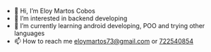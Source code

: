 - 👋 Hi, I’m Eloy Martos Cobos
- 👀 I’m interested in backend developing
- 🌱 I’m currently learning android developing, POO and trying other languages
- 📫 How to reach me <a href="mailto:eloymartos73@gmail.com">eloymartos73@gmail.com</a> or <a href="tel:722540854">722540854</a>

<!---
mingo96/mingo96 is a ✨ special ✨ repository because its `README.md` (this file) appears on your GitHub profile.
You can click the Preview link to take a look at your changes.
--->
